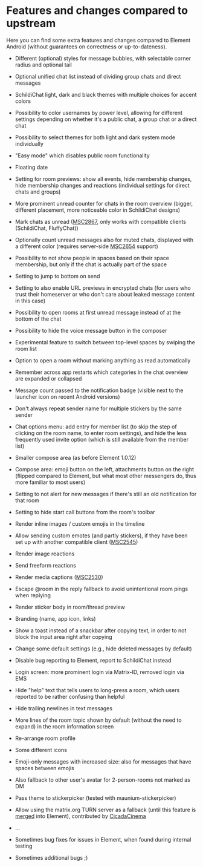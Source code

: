 # Features and changes compared to upstream

Here you can find some extra features and changes compared to Element Android (without guarantees on correctness or up-to-dateness).

- Different (optional) styles for message bubbles, with selectable corner radius and optional tail
- Optional unified chat list instead of dividing group chats and direct messages
- SchildiChat light, dark and black themes with multiple choices for accent colors
- Possibility to color usernames by power level, allowing for different settings depending on whether it's a public chat, a group chat or a direct chat
- Possibility to select themes for both light and dark system mode individually
- "Easy mode" which disables public room functionality
- Floating date
- Setting for room previews: show all events, hide membership changes, hide membership changes and reactions (individual settings for direct chats and groups)
- More prominent unread counter for chats in the room overview (bigger, different placement, more noticeable color in SchildiChat designs)
- Mark chats as unread ([MSC2867](https://github.com/matrix-org/matrix-spec-proposals/pull/2867), only works with compatible clients (SchildiChat, FluffyChat))
- Optionally count unread messages also for muted chats, displayed with a different color (requires server-side [MSC2654](https://github.com/matrix-org/matrix-spec-proposals/pull/2654) support)
- Possibility to not show people in spaces based on their space membership, but only if the chat is actually part of the space
- Setting to jump to bottom on send
- Setting to also enable URL previews in encrypted chats (for users who trust their homeserver or who don't care about leaked message content in this case)
- Possibility to open rooms at first unread message instead of at the bottom of the chat
- Possibility to hide the voice message button in the composer
- Experimental feature to switch between top-level spaces by swiping the room list
- Option to open a room without marking anything as read automatically
- Remember across app restarts which categories in the chat overview are expanded or collapsed
- Message count passed to the notification badge (visible next to the launcher icon on recent Android versions)
- Don't always repeat sender name for multiple stickers by the same sender
- Chat options menu: add entry for member list (to skip the step of clicking on the room name, to enter room settings), and hide the less frequently used invite option (which is still available from the member list)
- Smaller compose area (as before Element 1.0.12)
- Compose area: emoji button on the left, attachments button on the right (flipped compared to Element, but what most other messengers do, thus more familiar to most users)
- Setting to not alert for new messages if there's still an old notification for that room
- Setting to hide start call buttons from the room's toolbar
- Render inline images / custom emojis in the timeline
- Allow sending custom emotes (and partly stickers), if they have been set up with another compatible client ([MSC2545](https://github.com/matrix-org/matrix-spec-proposals/pull/2545))
- Render image reactions
- Send freeform reactions
- Render media captions ([MSC2530](https://github.com/matrix-org/matrix-spec-proposals/pull/2530))
- Escape @room in the reply fallback to avoid unintentional room pings when replying
- Render sticker body in room/thread preview

- Branding (name, app icon, links)
- Show a toast instead of a snackbar after copying text, in order to not block the input area right after copying
- Change some default settings (e.g., hide deleted messages by default)
- Disable bug reporting to Element, report to SchildiChat instead
- Login screen: more prominent login via Matrix-ID, removed login via EMS
- Hide "help" text that tells users to long-press a room, which users reported to be rather confusing than helpful
- Hide trailing newlines in text messages
- More lines of the room topic shown by default (without the need to expand) in the room information screen
- Re-arrange room profile
- Some different icons
- Emoji-only messages with increased size: also for messages that have spaces between emojis
- Also fallback to other user's avatar for 2-person-rooms not marked as DM
- Pass theme to stickerpicker (tested with maunium-stickerpicker)
- Allow using the matrix.org TURN server as a fallback (until this feature is [merged](https://github.com/vector-im/element-android/pull/5781) into Element), contributed by [CicadaCinema](https://github.com/CicadaCinema)
- ...
- Sometimes bug fixes for issues in Element, when found during internal testing
- Sometimes additional bugs ;)
